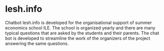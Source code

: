 # lesh.info

Chatbot lesh.info is developed for the organisational support of summer economics school ILE. The school is organized yearly and there are many typical questions that are asked by the students and their parents. The chat bot is developed to streamline the work of the organizers of the project answering the same questions.
